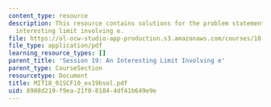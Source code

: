 ```yaml
---
content_type: resource
description: This resource contains solutions for the problem statements related to
  interesting limit involving e.
file: https://ol-ocw-studio-app-production.s3.amazonaws.com/courses/18-01sc-single-variable-calculus-fall-2010/8988d219f9ea21f081844df41b649e9e_MIT18_01SCF10_ex19bsol.pdf
file_type: application/pdf
learning_resource_types: []
parent_title: 'Session 19: An Interesting Limit Involving e'
parent_type: CourseSection
resourcetype: Document
title: MIT18_01SCF10_ex19bsol.pdf
uid: 8988d219-f9ea-21f0-8184-4df41b649e9e
---
```

